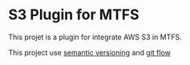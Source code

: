 # S3 Plugin for MTFS

This projet is a plugin for integrate AWS S3 in MTFS.

This project use [semantic versioning](http://semver.org) and [git flow](https://jeffkreeftmeijer.com/git-flow)
